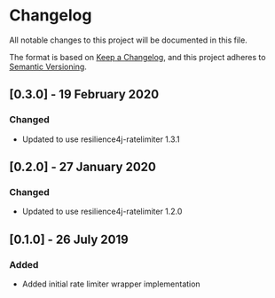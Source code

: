 # Changelog
All notable changes to this project will be documented in this file.

The format is based on [Keep a Changelog](https://keepachangelog.com/en/1.0.0/),
and this project adheres to [Semantic Versioning](https://semver.org/spec/v2.0.0.html).

## [0.3.0] - 19 February 2020
### Changed
- Updated to use resilience4j-ratelimiter 1.3.1

## [0.2.0] - 27 January 2020
### Changed
- Updated to use resilience4j-ratelimiter 1.2.0

## [0.1.0] - 26 July 2019
### Added
- Added initial rate limiter wrapper implementation
